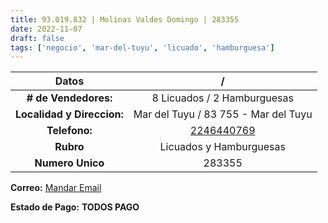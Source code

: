 ```yaml
---
title: 93.019.832 | Molinas Valdes Domingo | 283355
date: 2022-11-07
draft: false
tags: ['negocio', 'mar-del-tuyu', 'licuado', 'hamburguesa']
---
```


|          **Datos**         |                    /                    |
|:--------------------------:|:---------------------------------------:|
|    **# de Vendedores:**    |       8 Licuados / 2 Hamburguesas       |
| **Localidad y Direccion:** |   Mar del Tuyu / 83 755 - Mar del Tuyu  |
|        **Telefono:**       | [2246440769](https://wa.me/[2246440769) |
|          **Rubro**         |         Licuados y Hamburguesas         |
|      **Numero Unico**      |                  283355                 |

**Correo:** [Mandar Email](mailto:molinasdomingo510@gmail.com)

**Estado de Pago:** **TODOS PAGO**
